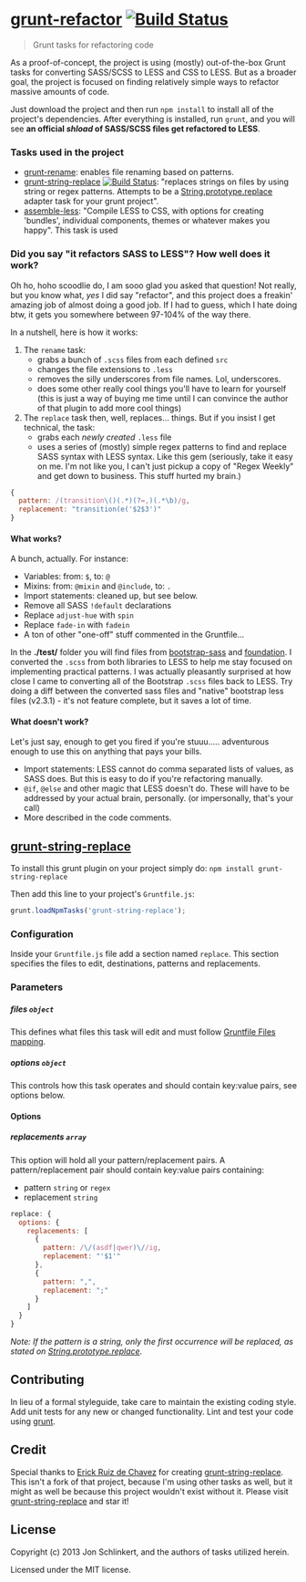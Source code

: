 # [grunt-refactor](http://github.com/jonschlinkert/grunt-refactor) [![Build Status](https://travis-ci.org/jonschlinkert/grunt-refactor.png)](https://travis-ci.org/jonschlinkert/grunt-refactor)

> Grunt tasks for refactoring code

As a proof-of-concept, the project is using (mostly) out-of-the-box Grunt tasks for converting SASS/SCSS to LESS and CSS to LESS. But as a broader goal, the project is focused on finding relatively simple ways to refactor massive amounts of code.

Just download the project and then run `npm install` to install all of the project's dependencies.  After everything is installed, run `grunt`, and you will see **an official _shload_ of SASS/SCSS files get refactored to LESS**.


### Tasks used in the project

* [grunt-rename](https://github.com/doowb/grunt-rename): enables file renaming based on patterns.
* [grunt-string-replace](https://github.com/erickrdch/grunt-replace) [![Build Status](https://travis-ci.org/erickrdch/grunt-string-replace.png?branch=0.2.0rc1)](https://travis-ci.org/erickrdch/grunt-string-replace): "replaces strings on files by using string or regex patterns. Attempts to be a [String.prototype.replace](http://www.ecma-international.org/ecma-262/5.1/#sec-15.5.4.11) adapter task for your grunt project".
* [assemble-less](http://github.com/assemble/assemble-less): "Compile LESS to CSS, with options for creating 'bundles', individual components, themes or whatever makes you happy". This task is used


### Did you say "it refactors SASS to LESS"? How well does it work?

Oh ho, hoho scoodlie do, I am sooo glad you asked that question! Not really, but you know what, _yes_ I did say "refactor", and this project does a freakin' amazing job of almost doing a good job. If I had to guess, which I hate doing btw, it gets you somewhere between 97-104% of the way there.

In a nutshell, here is how it works:

1. The `rename` task:
    * grabs a bunch of `.scss` files from each defined `src`
    * changes the file extensions to `.less`
    * removes the silly underscores from file names. Lol, underscores.
    * does some other really cool things you'll have to learn for yourself (this is just a way of buying me time until I can convince the author of that plugin to add more cool things)
2. The `replace` task then, well, replaces... things. But if you insist I get technical, the task:
    * grabs each _newly created_ `.less` file
    * uses a series of (mostly) simple regex patterns to find and replace SASS syntax with LESS syntax. Like this gem (seriously, take it easy on me. I'm not like you, I can't just pickup a copy of "Regex Weekly" and get down to business. This stuff hurted my brain.)


``` js
{
  pattern: /(transition\()(.*)(?=,)(.*\b)/g,
  replacement: "transition(e('$2$3')"
}
```

#### What works?

A bunch, actually. For instance:

* Variables: from: `$`, to: `@`
* Mixins: from: `@mixin` and `@include`, to: `.`
* Import statements: cleaned up, but see below.
* Remove all SASS `!default` declarations
* Replace `adjust-hue` with `spin`
* Replace `fade-in` with `fadein`
* A ton of other "one-off" stuff commented in the Gruntfile...

In the **./test/** folder you will find files from [bootstrap-sass](https://github.com/thomas-mcdonald/bootstrap-sass) and [foundation](https://github.com/zurb/foundation). I converted the `.scss` from both libraries to LESS to help me stay focused on implementing practical patterns. I was actually pleasantly surprised at how close I came to converting all of the Bootstrap `.scss` files back to LESS. Try doing a diff between the converted sass files and "native" bootstrap less files (v2.3.1) - it's not feature complete, but it saves a lot of time.

#### What doesn't work?

Let's just say, enough to get you fired if you're stuuu..... adventurous enough to use this on anything that pays your bills.

* Import statements: LESS cannot do comma separated lists of values, as SASS does. But this is easy to do if you're refactoring manually.
* `@if`, `@else` and other magic that LESS doesn't do. These will have to be addressed by your actual brain, personally. (or impersonally, that's your call)
* More described in the code comments.


## [grunt-string-replace](https://github.com/erickrdch/grunt-replace)

To install this grunt plugin on your project simply do: `npm install grunt-string-replace`

Then add this line to your project's `Gruntfile.js`:

```javascript
grunt.loadNpmTasks('grunt-string-replace');
```

[grunt]: http://gruntjs.com/


### Configuration

Inside your `Gruntfile.js` file add a section named `replace`. This section specifies the files to edit, destinations, patterns and replacements.

### Parameters

##### files `object`

This defines what files this task will edit and must follow [Gruntfile Files mapping](https://github.com/gruntjs/grunt/wiki/Configuring-tasks).

##### options `object`

This controls how this task operates and should contain key:value pairs, see options below.

#### Options

##### replacements `array`

This option will hold all your pattern/replacement pairs. A pattern/replacement pair should contain key:value pairs containing:

* pattern `string` or `regex`
* replacement `string`

``` javascript
replace: {
  options: {
    replacements: [
      {
        pattern: /\/(asdf|qwer)\//ig,
        replacement: "'$1'"
      },
      {
        pattern: ",",
        replacement: ";"
      }
    ]
  }
}
```
_Note: If the pattern is a string, only the first occurrence will be replaced, as stated on [String.prototype.replace](http://www.ecma-international.org/ecma-262/5.1/#sec-15.5.4.11)._


## Contributing
In lieu of a formal styleguide, take care to maintain the existing coding style. Add unit tests for any new or changed functionality. Lint and test your code using [grunt][grunt].


## Credit
Special thanks to [Erick Ruiz de Chavez](https://github.com/erickrdch) for creating [grunt-string-replace](https://github.com/erickrdch/grunt-replace). This isn't a fork of that project, because I'm using other tasks as well, but it might as well be because this project wouldn't exist without it. Please visit [grunt-string-replace](https://github.com/erickrdch/grunt-replace) and star it!


## License
Copyright (c) 2013 Jon Schlinkert, and the authors of tasks utilized herein.

Licensed under the MIT license.
